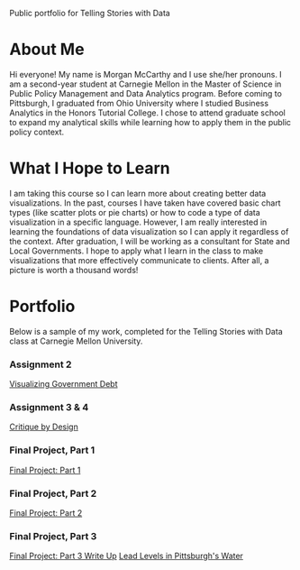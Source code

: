 Public portfolio for Telling Stories with Data

# About Me

Hi everyone! My name is Morgan McCarthy and I use she/her pronouns. I am a second-year student at Carnegie Mellon in the Master of Science in Public Policy Management and Data Analytics program. Before coming to Pittsburgh, I graduated from Ohio University where I studied Business Analytics in the Honors Tutorial College. I chose to attend graduate school to expand my analytical skills while learning how to apply them in the public policy context. 

# What I Hope to Learn

I am taking this course so I can learn more about creating better data visualizations. In the past, courses I have taken have covered basic chart types (like scatter plots or pie charts) or how to code a type of data visualization in a specific language. However, I am really interested in learning the foundations of data visualization so I can apply it regardless of the context. After graduation, I will be working as a consultant for State and Local Governments. I hope to apply what I learn in the class to make visualizations that more effectively communicate to clients. After all, a picture is worth a thousand words! 

# Portfolio

Below is a sample of my work, completed for the Telling Stories with Data class at Carnegie Mellon University.

### Assignment 2

[Visualizing Government Debt](/dataviz2.md)

### Assignment 3 & 4

[Critique by Design](/critdes.md)

### Final Project, Part 1

[Final Project: Part 1](/final1.md)

### Final Project, Part 2

[Final Project: Part 2](/final2.md)

### Final Project, Part 3
[Final Project: Part 3 Write Up](/final3.md)
[Lead Levels in Pittsburgh's Water](https://carnegiemellon.shorthandstories.com/lead-levels-in-pittsburgh-s-water/index.html)



